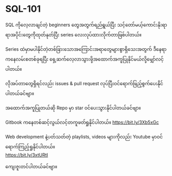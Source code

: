 # SQL-101
SQL ကိုလေ့လာချင်တဲ့ beginners တွေအတွက်ရည်ရွယ်ပြီး သင့်တော်မယ့်ကောင်းနိုးရာရာအပိုင်းတွေကိုထုတ်နုတ်ပြီး series လေးလုပ်ထားလိုက်တာဖြစ်ပါတယ်။ <br /> 

Series ထဲမှာမပါနိုင်တဲ့တစ်ခြားသောအကြောင်းအရာတွေများစွာရှိသေးအတွက် ဒီနေရာကနေလမ်းစတစ်ခုရပြီး ရှေ့ဆက်လေ့လာသွားဖို့အထောက်အကူပြုနိုင်မယ်လို့မျှော်လင့်ပါတယ်။ <br /> 

လိုအပ်တာတွေရှိရင်လည်း issues & pull request လုပ်ပြီးဝင်ရောက်ဖြည့်စွက်ပေးနိုင်ပါတယ်ခင်ဗျာ။<br />

အထောက်အကူပြုတယ်ဆို Repo မှာ star ဝင်ပေးသွားနိုင်ပါတယ်ခင်ဗျာ။ <br /> 

Gitbook ကနေတစ်ဆင့်လွယ်လင့်တကူဖတ်ရှုနိုင်ပါတယ်။
https://bit.ly/3Xb5xGc <br /> 

Web development နဲ့ပတ်သတ်တဲ့ playlists, videos များကိုလည်း Youtube မှာဝင်ရောက်ကြည့်ရှုနိုင်ပါတယ်။ <br />
https://bit.ly/3xtURtI <br />

ကျေးဇူးတင်ပါတယ်ခင်ဗျာ။
